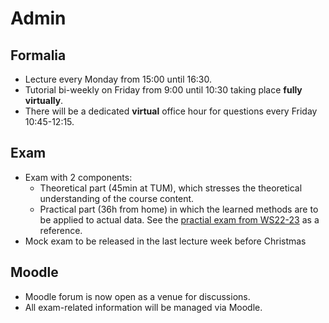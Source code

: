 # Admin

## Formalia

- Lecture every Monday from 15:00 until 16:30.
- Tutorial bi-weekly on Friday from 9:00 until 10:30 taking place **fully virtually**.
- There will be a dedicated **virtual** office hour for questions every Friday 10:45-12:15.

## Exam

- Exam with 2 components:
    - Theoretical part (45min at TUM), which stresses the theoretical understanding of the course content.
    - Practical part (36h from home) in which the learned methods are to be applied to actual data. See the [practial exam from WS22-23](practical_exam.ipynb) as a reference.
- Mock exam to be released in the last lecture week before Christmas


## Moodle

- Moodle forum is now open as a venue for discussions.
- All exam-related information will be managed via Moodle.